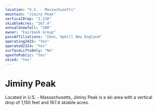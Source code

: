 ```yaml
---
location: "U.S. - Massachusetts"
mountain: "Jiminy Peak"
verticalDrop: "1,150"
skiableAcres: "167.4"
annualSnowfall: "100"
owner: "Fairbank Group"
passAffiliations: "Ikon, Uphill New England"
operating2425: "Yes"
operated2324: "Yes"
surfaceLiftsOnly: "No"
openToPublic: "Yes"
skied: "Yes"
---
```


# Jiminy Peak

Located in U.S. - Massachusetts, Jiminy Peak is a ski area with a vertical drop of 1,150 feet and 167.4 skiable acres.